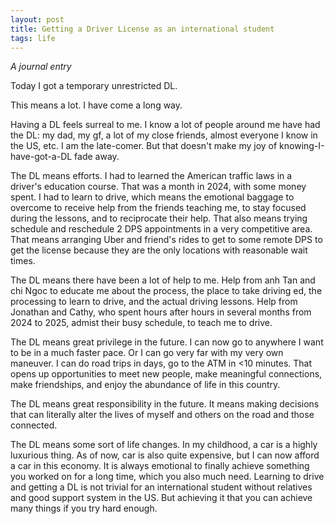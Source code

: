 ```yaml
---
layout: post
title: Getting a Driver License as an international student
tags: life
---
```



*A journal entry*

Today I got a temporary unrestricted DL.

This means a lot. I have come a long way.

Having a DL feels surreal to me. I know a lot of people around me have had the DL: my dad, my gf, a lot of my close friends, almost everyone I know in the US, etc. I am the late-comer. But that doesn't make my joy of knowing-I-have-got-a-DL fade away.

The DL means efforts. I had to learned the American traffic laws in a driver's education course. That was a month in 2024, with some money spent. I had to learn to drive, which means the emotional baggage to overcome to receive help from the friends teaching me, to stay focused during the lessons, and to reciprocate their help. That also means trying schedule and reschedule 2 DPS appointments in a very competitive area. That means arranging Uber and friend's rides to get to some remote DPS to get the license because they are the only locations with reasonable wait times.

The DL means there have been a lot of help to me. Help from anh Tan and chi Ngoc to educate me about the process, the place to take driving ed, the processing to learn to drive, and the actual driving lessons. Help from Jonathan and Cathy, who spent hours after hours in several months from 2024 to 2025, admist their busy schedule, to teach me to drive.

The DL means great privilege in the future. I can now go to anywhere I want to be in a much faster pace. Or I can go very far with my very own maneuver. I can do road trips in days, go to the ATM in <10 minutes. That opens up opportunities to meet new people, make meaningful connections, make friendships, and enjoy the abundance of life in this country.

The DL means great responsibility in the future. It means making decisions that can literally alter the lives of myself and others on the road and those connected.

The DL means some sort of life changes. In my childhood, a car is a highly luxurious thing. As of now, car is also quite expensive, but I can now afford a car in this economy. It is always emotional to finally achieve something you worked on for a long time, which you also much need. Learning to drive and getting a DL is not trivial for an international student without relatives and good support system in the US. But achieving it that you can achieve many things if you try hard enough.

